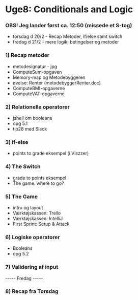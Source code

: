 # Uge8: Conditionals and Logic
### OBS! Jeg lander først ca. 12:50 (missede et S-tog)
 
 - torsdag d 20/2 - Recap Metoder, if/else samt switch
 - fredag d 21/2 - mere logik, betingelser og metoder


### 1) Recap metoder
- metodesignatur - jpg
- ComputeSum-opgaven
- Memory-map og Metodebyggeren
- øvelse: Renter (metodebyggerRenter.doc)
- ComputeBMI-opgaverne
- ComputeVAT-opgaverne

### 2) Relationelle operatorer
- jshell om booleans
- opg 5.1
- tip28 med Slack

### 3) if-else
- points to grade eksempel (i Viszzer)

### 4) The Switch
- grade to points eksempel 
- The game: where to go?

### 5) The Game
- intro og layout
- Værktøjskassen: Trello 
- Værktøjskassen: IntelliJ 
- First Sprint: Setup & Attack

### 6) Logiske operatorer
- Booleans
- opg 5.2

### 7) Validering af input

----- Fredag -----

### 8) Recap fra Torsdag

